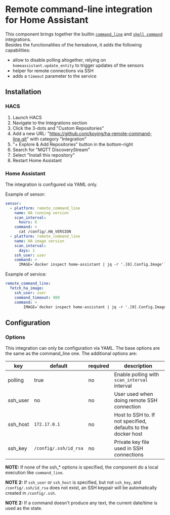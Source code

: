 # Remote command-line integration for Home Assistant

This component brings together the builtin [`command_line`](https://www.home-assistant.io/integrations/sensor.command_line/) and [`shell command`](https://www.home-assistant.io/integrations/shell_command//) integrations.  
Besides the functionalities of the hereabove, it adds the following capabilities:

- allow to disable polling altogether, relying on `homeassistant.update_entity` to trigger updates of the sensors
- helper for remote connections via SSH
- adds a `timeout` parameter to the service

## Installation
### HACS

1. Launch HACS
1. Navigate to the Integrations section
1. Click the 3-dots and "Custom Repositories"
1. Add a new URL: "https://github.com/koying/ha-remote-command-line.git" with category "Integration"
1. "+ Explore & Add Repositories" button in the bottom-right
1. Search for "MQTT DiscoveryStream"
1. Select "Install this repository"
1. Restart Home Assistant

### Home Assistant

The integration is configured via YAML only.

Example of sensor:

```yaml
sensor:
  - platform: remote_command_line
    name: HA running version
    scan_interval:
      hours: 6
    command: >
      cat /config/.HA_VERSION
  - platform: remote_command_line
    name: HA image version
    scan_interval:
      days: 1
    ssh_user: user
    command: >
      IMAGE=`docker inspect home-assistant | jq -r '.[0].Config.Image'`; docker image inspect ${IMAGE} | jq -r '.[0].ContainerConfig.Labels["io.hass.version"]'
```

Example of service:

```yaml
remote_command_line:
  fetch_ha_image:
    ssh_user: user
    command_timeout: 900
    command: >
        IMAGE=`docker inspect home-assistant | jq -r '.[0].Config.Image'`; docker pull -q ${IMAGE}
```

## Configuration

### Options

This integration can only be configuration via YAML.
The base options are the same as the command_line one. The additional options are:

| key      | default                | required | description                                                                                    |
| -------- | ---------------------- | -------- | ---------------------------------------------------------------------------------------------- |
| polling  | true                   | no       | Enable polling with `scan_interval` interval                                                   |
| ssh_user | no                     | no       | User used when doing remote SSH connection                                                     |
| ssh_host | `172.17.0.1`           | no       | Host to SSH to. If not specified, defaults to the docker host                                  |
| ssh_key  | `/config/.ssh/id_rsa`  | no       | Private key file used in SSH connections                                                       |

**NOTE:** If none of the ssh_* options is specified, the component do a local execution like `command_line`.

**NOTE 2:** If `ssh_user` or `ssh_host` is specified, but not `ssh_key`, and `/config/.ssh/id_rsa` does not exist, an SSH keypair will be automatically created in `/config/.ssh`.

**NOTE 2:** If a command doesn't produce any text, the current date/time is used as the state.
